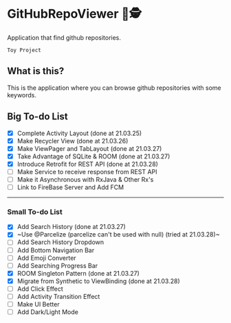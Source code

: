 # GitHubRepoViewer 📑🕵️
Application that find github repositories. ‍️ 

` Toy Project `

## What is this?
This is the application where you can browse github repositories with some keywords.

## Big To-do List 
- [X] Complete Activity Layout (done at 21.03.25)
- [X] Make Recycler View (done at 21.03.26)
- [X] Make ViewPager and TabLayout (done at 21.03.27)
- [X] Take Advantage of SQLite & ROOM (done at 21.03.27)
- [X] Introduce Retrofit for REST API (done at 21.03.28)
- [ ] Make Service to receive response from REST API
- [ ] Make it Asynchronous with RxJava & Other Rx's
- [ ] Link to FireBase Server and Add FCM

----------------
### Small To-do List 
- [X] Add Search History (done at 21.03.27)
- [X] ~Use @Parcelize (parcelize can't be used with null) (tried at 21.03.28)~
- [ ] Add Search History Dropdown
- [ ] Add Bottom Navigation Bar
- [ ] Add Emoji Converter
- [ ] Add Searching Progress Bar
- [X] ROOM Singleton Pattern (done at 21.03.27)
- [X] Migrate from Synthetic to ViewBinding (done at 21.03.28)
- [ ] Add Click Effect
- [ ] Add Activity Transition Effect
- [ ] Make UI Better
- [ ] Add Dark/Light Mode
